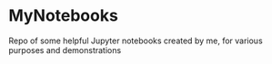 # MyNotebooks
Repo of some helpful Jupyter notebooks created by me, for various purposes and demonstrations
